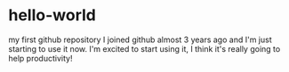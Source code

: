 # hello-world
my first github repository
I joined github almost 3 years ago and I'm just starting to use it now. 
I'm excited to start using it, I think it's really going to help productivity!
